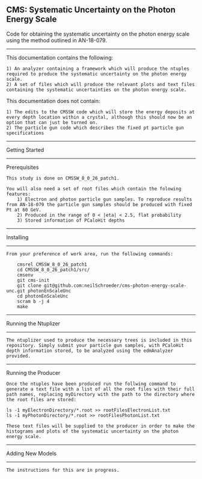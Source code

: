 CMS: Systematic Uncertainty on the Photon Energy Scale
----

Code for obtaining the systematic uncertainty on the photon energy scale using the method outlined in AN-18-079.

----

 This documentation contains the following:

    1) An analyzer containing a framework which will produce the ntuples required to produce the systematic uncertainty on the photon energy scale.
    2) A set of files which will produce the relevant plots and text files containing the systematic uncertainties on the photon energy scale.

 This documentation does not contain:

    1) The edits to the CMSSW code which will store the energy deposits at every depth location within a crystal, although this should now be an option that can just be turned on.
    2) The particle gun code which describes the fixed pt particle gun specifications

----

Getting Started

----

Prerequisites

    This study is done on CMSSW_8_0_26_patch1.

    You will also need a set of root files which contain the folowing features:
        1) Electron and photon particle gun samples. To reproduce results from AN-18-079 the particle gun samples should be produced with fixed Pt at 60 GeV.
        2) Produced in the range of 0 < |eta| < 2.5, flat probability
        3) Stored information of PCaloHit depths

----

Installing

----
    From your preference of work area, run the following commands:

```
    cmsrel CMSSW_8_0_26_patch1
    cd CMSSW_8_0_26_patch1/src/
    cmsenv
    git cms-init
    git clone git@github.com:neilSchroeder/cms-photon-energy-scale-unc.git photonEnScaleUnc
    cd photonEnScaleUnc
    scram b -j 4
    make
```

----

Running the Ntuplizer

----

    The ntuplizer used to produce the necessary trees is included in this repository. Simply submit your particle gun samples, with PCaloHit depth information stored, to be analyzed using the edmAnalyzer provided. 

----
    
 Running the Producer

    Once the ntuples have been produced run the follwing command to generate a text file with a list of all the root files with their full path names, replacing myDirectory with the path to the directory where the root files are stored:

    ls -1 myElectronDirectory/*.root >> rootFilesElectronList.txt
    ls -1 myPhotonDirectory/*.root >> rootFilesPhotonList.txt

    These text files will be supplied to the producer in order to make the histograms and plots of the systematic uncertainty on the photon energy scale.

----

Adding New Models

----

    The instructions for this are in progress.
